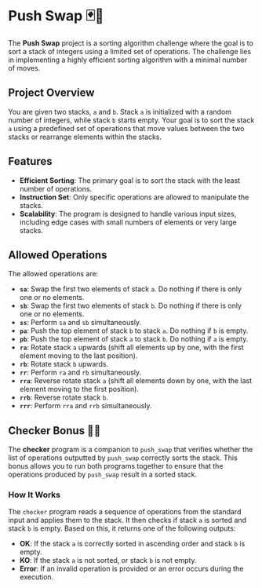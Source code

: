 # Push Swap 🃏🔄

The **Push Swap** project is a sorting algorithm challenge where the goal is to sort a stack of integers using a limited set of operations. The challenge lies in implementing a highly efficient sorting algorithm with a minimal number of moves. 

## Project Overview

You are given two stacks, `a` and `b`. Stack `a` is initialized with a random number of integers, while stack `b` starts empty. Your goal is to sort the stack `a` using a predefined set of operations that move values between the two stacks or rearrange elements within the stacks.

## Features

- **Efficient Sorting**: The primary goal is to sort the stack with the least number of operations.
- **Instruction Set**: Only specific operations are allowed to manipulate the stacks.
- **Scalability**: The program is designed to handle various input sizes, including edge cases with small numbers of elements or very large stacks.

## Allowed Operations

The allowed operations are:

- **`sa`**: Swap the first two elements of stack `a`. Do nothing if there is only one or no elements.
- **`sb`**: Swap the first two elements of stack `b`. Do nothing if there is only one or no elements.
- **`ss`**: Perform `sa` and `sb` simultaneously.
- **`pa`**: Push the top element of stack `b` to stack `a`. Do nothing if `b` is empty.
- **`pb`**: Push the top element of stack `a` to stack `b`. Do nothing if `a` is empty.
- **`ra`**: Rotate stack `a` upwards (shift all elements up by one, with the first element moving to the last position).
- **`rb`**: Rotate stack `b` upwards.
- **`rr`**: Perform `ra` and `rb` simultaneously.
- **`rra`**: Reverse rotate stack `a` (shift all elements down by one, with the last element moving to the first position).
- **`rrb`**: Reverse rotate stack `b`.
- **`rrr`**: Perform `rra` and `rrb` simultaneously.

## Checker Bonus 🧩✅

The **checker** program is a companion to `push_swap` that verifies whether the list of operations outputted by `push_swap` correctly sorts the stack. This bonus allows you to run both programs together to ensure that the operations produced by `push_swap` result in a sorted stack.

### How It Works

The `checker` program reads a sequence of operations from the standard input and applies them to the stack. It then checks if stack `a` is sorted and stack `b` is empty. Based on this, it returns one of the following outputs:

- **OK**: If the stack `a` is correctly sorted in ascending order and stack `b` is empty.
- **KO**: If the stack `a` is not sorted, or stack `b` is not empty.
- **Error**: If an invalid operation is provided or an error occurs during the execution.






